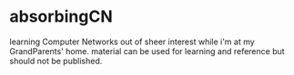 # absorbingCN
learning Computer Networks out of sheer interest while i'm at my GrandParents' home.
material can be used for learning and reference but should not be published. 

